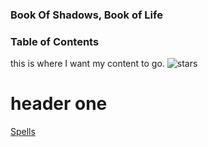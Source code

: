 ### Book Of Shadows, Book of Life
### Table of Contents
this is where I want my content to go.
![stars](https://snappygoat.com/b/a7363b86f039c35629463dcc4f6ca8d529a00e7e)
# header one
[Spells](CreateSpells.md)
